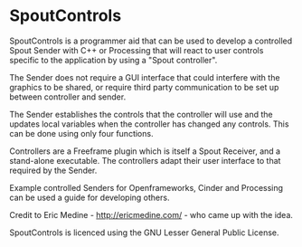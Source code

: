 # SpoutControls
SpoutControls is a programmer aid that can be used to develop a controlled Spout Sender with C++ or Processing that will react to user controls specific to the application by using a "Spout controller".

The Sender does not require a GUI interface that could interfere with the graphics to be shared, or require third party communication to be set up between controller and sender.

The Sender establishes the controls that the controller will use and the updates local variables when the controller has changed any controls. This can be done using only four functions.

Controllers are a Freeframe plugin which is itself a Spout Receiver, and a stand-alone executable. The controllers adapt their user interface to that required by the Sender.

Example controlled Senders for Openframeworks, Cinder and Processing can be used a guide for developing others.

Credit to Eric Medine - http://ericmedine.com/ - who came up with the idea.

SpoutControls is licenced using the GNU Lesser General Public License.

